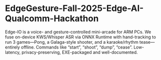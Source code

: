 # EdgeGesture-Fall-2025-Edge-AI-Qualcomm-Hackathon
Edge-IO is a voice- and gesture-controlled mini-arcade for ARM PCs. We fuse on-device KWS/Whisper ASR via ONNX Runtime with hand-tracking to run 3 games—Pong, a Galaga-style shooter, and a karaoke/rhythm tease—entirely offline. Commands like “start”, “shoot”, “dump”, “cease”. Low-latency, privacy-preserving, EXE-packaged and well-documented.

